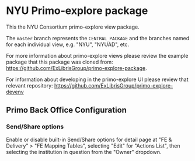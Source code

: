 # NYU Primo-explore package

This the NYU Consortium primo-explore view package.

The `master` branch represents the `CENTRAL_PACKAGE` and the branches named for each individual view, e.g. "NYU", "NYUAD", etc.

For more information about primo-explore views please review the example package that this package was cloned from: https://github.com/ExLibrisGroup/primo-explore-package.

For information about developing in the primo-explore UI please review that relevant repository: https://github.com/ExLibrisGroup/primo-explore-devenv

## Primo Back Office Configuration

### Send/Share options

Enable or disable built-in Send/Share options for detail page at "FE & Delivery" > "FE Mapping Tables", selecting "Edit" for "Actions List", then selecting the institution in question from the "Owner" dropdown.
